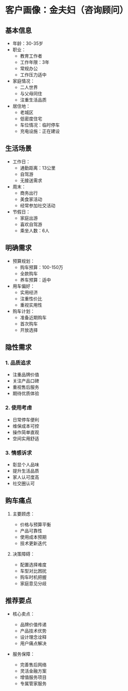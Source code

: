 # 客户画像：金夫妇（咨询顾问）

## 基本信息
- 年龄：30-35岁
- 职业：
  - 教育工作者
  - 工作年限：3年
  - 常规办公
  - 工作压力适中
- 家庭情况：
  - 二人世界
  - 与父母同住
  - 注重生活品质
- 居住地：
  - 老城区
  - 低密度住宅
  - 车位情况：临时停车
  - 充电设施：正在建设

## 生活场景
- 工作日：
  - 通勤距离：13公里
  - 自驾游
  - 无接送需求
- 周末：
  - 商务出行
  - 美食家活动
  - 经常参加社交活动
- 节假日：
  - 家庭出游
  - 喜欢自驾游
  - 乘坐人数：6人

## 明确需求
- 预算规划：
  - 购车预算：100-150万
  - 全款购车
  - 养车预算：适中
- 用车偏好：
  - 实用经济
  - 注重性价比
  - 重视实用性
- 购车计划：
  - 准备近期购车
  - 首次购车
  - 开放选择

## 隐性需求
### 1. 品质追求
- 注重品牌价值
- 关注产品口碑
- 重视售后服务
- 期待优质体验

### 2. 使用考虑
- 日常停车便利
- 维保成本可控
- 操作简单直观
- 空间实用舒适

### 3. 情感诉求
- 彰显个人品味
- 提升生活品质
- 家人认可度高
- 社交圈认可

## 购车痛点
1. 主要顾虑：
   - 价格与预算平衡
   - 产品可靠性
   - 使用成本预期
   - 技术更新迭代

2. 决策障碍：
   - 配置选择难度
   - 车型对比困扰
   - 购车时机把握
   - 家庭意见分歧

## 推荐要点
- 核心卖点：
  - 品牌价值传递
  - 产品技术优势
  - 设计理念诠释
  - 用户痛点解决

- 服务保障：
  - 完善售后网络
  - 灵活金融方案
  - 增值服务项目
  - 专属管家服务